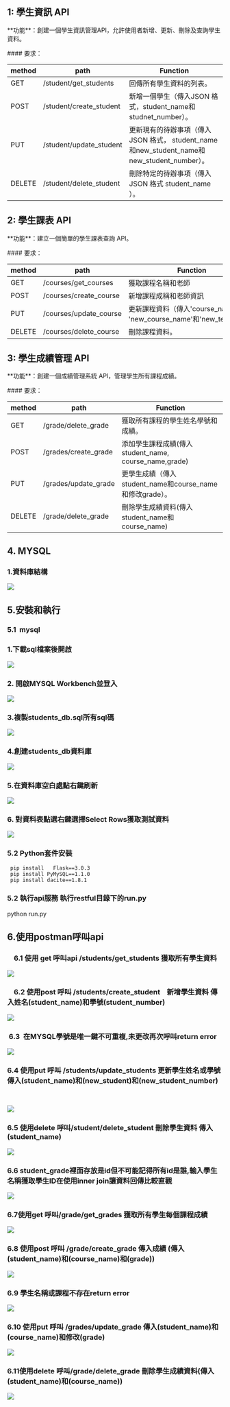 ## **1: 學生資訊 API**

\*\*功能\*\*：創建一個學生資訊管理API，允許使用者新增、更新、刪除及查詢學生資料。

\#### 要求：

| method | path | Function |
| --- | --- | --- |
| GET | /student/get\_students | 回傳所有學生資料的列表。 |
| POST | /student/create\_student | 新增一個學生（傳入JSON 格式，student\_name和studnet\_number）。 |
| PUT | /student/update\_student | 更新現有的待辦事項（傳入 JSON 格式， student\_name 和new\_student\_name和new\_student\_number）。 |
| DELETE | /student/delete\_student | 刪除特定的待辦事項（傳入 JSON 格式 student\_name ）。 |

## 2: 學生課表 API

\*\*功能\*\*：建立一個簡單的學生課表查詢 API。

\#### 要求：

| method | path | Function |
| --- | --- | --- |
| GET | /courses/get\_courses | 獲取課程名稱和老師 |
| POST | /courses/create\_course | 新增課程成稱和老師資訊 |
| PUT | /courses/update\_course | 更新課程資料（傳入'course\_name' 和 'new\_course\_name'和'new\_teacher'）。 |
| DELETE | /courses/delete\_course | 刪除課程資料。 |

## 3: 學生成績管理 API

\*\*功能\*\*：創建一個成績管理系統 API，管理學生所有課程成績。

\#### 要求：

| method | path | Function |
| --- | --- | --- |
| GET | /grade/delete\_grade | 獲取所有課程的學生姓名學號和成績。 |
| POST | /grades/create\_grade | 添加學生課程成績(傳入student\_name, course\_name,grade) |
| PUT | /grades/update\_grade | 更學生成績（傳入student\_name和course\_name和修改grade）。 |
| DELETE | /grade/delete\_grade | 刪除學生成績資料(傳入student\_name和course\_name) |

## 4\. MYSQL

### 1.資料庫結構

![](https://33333.cdn.cke-cs.com/kSW7V9NHUXugvhoQeFaf/images/68a071f529fea86b8089be5a53ce864bf9817dbba779f178.png)

## 5.安裝和執行

### 5.1  mysql

### 1.下載sql檔案後開啟

![](https://33333.cdn.cke-cs.com/kSW7V9NHUXugvhoQeFaf/images/d3bb82cc8ff1a2218c5b74ba28f6be7ab1fbd9d4c50c0dd3.png)

### 2\. 開啟MYSQL Workbench並登入

![](https://33333.cdn.cke-cs.com/kSW7V9NHUXugvhoQeFaf/images/01efcfbc01abe3234a25e25bd50e9f3b245d94f3927ca52e.png)

### 3.複製students\_db.sql所有sql碼

![](https://33333.cdn.cke-cs.com/kSW7V9NHUXugvhoQeFaf/images/7bacf26ad172013777514708de48f0e9e0b8245fb1f950c5.png)

### 4.創建students\_db資料庫

![](https://33333.cdn.cke-cs.com/kSW7V9NHUXugvhoQeFaf/images/dbcdb6d6a11c24745d3fb3b98e053d1cb567c523bd011a0c.png)

### 5.在資料庫空白處點右鍵刷新

![](https://33333.cdn.cke-cs.com/kSW7V9NHUXugvhoQeFaf/images/ba182017252a986edf1e0aee91df2d55670d2bfaf20c1363.png)

### 6\. 對資料表點選右鍵選擇Select Rows獲取測試資料

![](https://33333.cdn.cke-cs.com/kSW7V9NHUXugvhoQeFaf/images/08deeb2deaced6fefb795e27242dc32324fcc8484fc0ba47.png)

### 5.2 Python套件安裝

```plaintext
 pip install   Flask==3.0.3
 pip install PyMySQL==1.1.0  
 pip install dacite==1.8.1
```

### 5.2 執行api服務 執行restful目錄下的run.py

python run.py

## 6.使用postman呼叫api

###     6.1 使用 get 呼叫api /students/get\_students 獲取所有學生資料

![](https://33333.cdn.cke-cs.com/kSW7V9NHUXugvhoQeFaf/images/3a12dd3b0cc43ea281c1a5a6dfa7aa2a80b01ac41a119d8c.png)

###     6.2 使用post 呼叫 /students/create\_student    新增學生資料 傳入姓名(student\_name)和學號(student\_number)

![](https://33333.cdn.cke-cs.com/kSW7V9NHUXugvhoQeFaf/images/802105d7b5e318d2fc379355ad0fceb0ce7c3fb4d0bca6eb.png)

###  6.3  在MYSQL學號是唯一鍵不可重複,未更改再次呼叫return error 

![](https://33333.cdn.cke-cs.com/kSW7V9NHUXugvhoQeFaf/images/35751b9683ed4b71c7a0d9ebe3c1f06c0ab5a0c7d123d1f8.png)

### 6.4 使用put 呼叫 /students/update\_students 更新學生姓名或學號傳入(student\_name)和(new\_student)和(new\_student\_number)  
 

![](https://33333.cdn.cke-cs.com/kSW7V9NHUXugvhoQeFaf/images/de7b420b824b53708634bb379d5d8f7895a4ae9831157dff.png)

### 6.5 使用delete 呼叫/student/delete\_student 刪除學生資料 傳入(student\_name)

![](https://33333.cdn.cke-cs.com/kSW7V9NHUXugvhoQeFaf/images/4962a13ac75684f9ddf9cae26e9622b63b00b8bada98fc01.png)

### 6.6 student\_grade裡面存放是id但不可能記得所有id是誰,輸入學生名稱獲取學生ID在使用inner join讓資料回傳比較直觀

![](https://33333.cdn.cke-cs.com/kSW7V9NHUXugvhoQeFaf/images/41c39ec59cdab2b9fdbc6fb10b7d2626a6825ff1fea1cfc8.png)

### 6.7使用get 呼叫/grade/get\_grades 獲取所有學生每個課程成績

![](https://33333.cdn.cke-cs.com/kSW7V9NHUXugvhoQeFaf/images/df7c6838b1e8a73bc8053f76390eea76c5e3779645f54738.png)

### 6.8 使用post 呼叫 /grade/create\_grade 傳入成績 (傳入(student\_name)和(course\_name)和(grade))

![](https://33333.cdn.cke-cs.com/kSW7V9NHUXugvhoQeFaf/images/dbe46c173ddd561fdfc92a0191d8622f9bb0a1b6d68ff387.png)

### 6.9 學生名稱或課程不存在return error

![](https://33333.cdn.cke-cs.com/kSW7V9NHUXugvhoQeFaf/images/67f9f9bcb485f762fca9f4b7a285d23de38bd0ba5cc5173c.png)

### 6.10 使用put 呼叫 /grades/update\_grade 傳入(student\_name)和(course\_name)和修改(grade)

![](https://33333.cdn.cke-cs.com/kSW7V9NHUXugvhoQeFaf/images/bb6925a693cd05ce85f03833b3d1900a7442fdeedb01cc5d.png)

### 6.11使用delete 呼叫/grade/delete\_grade 刪除學生成績資料(傳入(student\_name)和(course\_name))

![](https://33333.cdn.cke-cs.com/kSW7V9NHUXugvhoQeFaf/images/b028a7db3220f3c98e88e228b83ddcea04a4629c7e414dcd.png)
